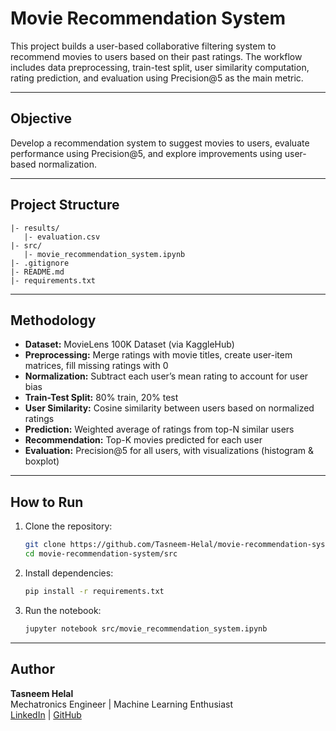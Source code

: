 # Movie Recommendation System

This project builds a user-based collaborative filtering system to recommend movies to users based on their past ratings. The workflow includes data preprocessing, train-test split, user similarity computation, rating prediction, and evaluation using Precision@5 as the main metric.

---

## Objective
Develop a recommendation system to suggest movies to users, evaluate performance using Precision@5, and explore improvements using user-based normalization.

---

## Project Structure
```
|- results/
   |- evaluation.csv
|- src/
   |- movie_recommendation_system.ipynb
|- .gitignore
|- README.md
|- requirements.txt
```

---

## Methodology
- **Dataset:** MovieLens 100K Dataset (via KaggleHub)  
- **Preprocessing:** Merge ratings with movie titles, create user-item matrices, fill missing ratings with 0  
- **Normalization:** Subtract each user’s mean rating to account for user bias  
- **Train-Test Split:** 80% train, 20% test  
- **User Similarity:** Cosine similarity between users based on normalized ratings  
- **Prediction:** Weighted average of ratings from top-N similar users  
- **Recommendation:** Top-K movies predicted for each user  
- **Evaluation:** Precision@5 for all users, with visualizations (histogram & boxplot)

---

## How to Run
1. Clone the repository:
   ```bash
   git clone https://github.com/Tasneem-Helal/movie-recommendation-system.git
   cd movie-recommendation-system/src
   ```
2. Install dependencies:
   ```bash
   pip install -r requirements.txt
   ```
3. Run the notebook:
   ```bash
   jupyter notebook src/movie_recommendation_system.ipynb
   ```

---

## Author
**Tasneem Helal**  
Mechatronics Engineer | Machine Learning Enthusiast  
[LinkedIn](https://linkedin.com/in/tasneemhelal) | [GitHub](https://github.com/Tasneem-Helal)
